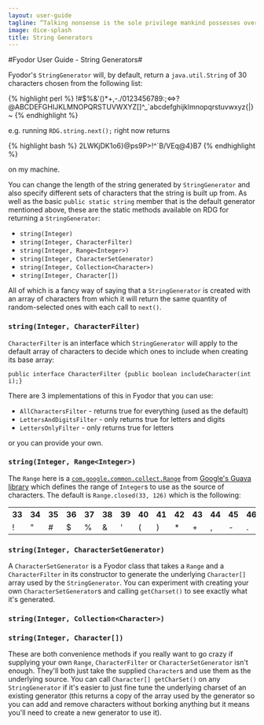```yaml
---
layout: user-guide
tagline: “Talking nonsense is the sole privilege mankind possesses over the other organisms. It's by talking nonsense that one gets to the truth! I talk nonsense, therefore I'm human” ― Fyodor Dostoyevsky
image: dice-splash
title: String Generators
---
```


#Fyodor User Guide - String Generators#

Fyodor's `StringGenerator` will, by default, return a `java.util.String` of 30 characters chosen 
from the following list:

{% highlight perl %}
!#$%&'()*+,-./0123456789:;<=>?@ABCDEFGHIJKLMNOPQRSTUVWXYZ[\]^_`abcdefghijklmnopqrstuvwxyz{|}~
{% endhighlight %}

e.g. running `RDG.string.next();` right now returns 

{% highlight bash %}
2LWKjDK1o6}@ps9P>!^`B/VEq@4}B7
{% endhighlight %}

on my machine.

You can change the length of the string generated by `StringGenerator` and also specify different sets of characters that the string is built up from.  As well as the basic `public static string` member that is the default generator mentioned above, these are the static methods available on RDG for returning a `StringGenerator`:

* `string(Integer)`
* `string(Integer, CharacterFilter)`
* `string(Integer, Range<Integer>)`
* `string(Integer, CharacterSetGenerator)`
* `string(Integer, Collection<Character>)`
* `string(Integer, Character[])`

All of which is a fancy way of saying that a `StringGenerator` is created with an array of characters from which it will return the same quantity of random-selected ones with each call to `next()`.

### `string(Integer, CharacterFilter)`

`CharacterFilter` is an interface which `StringGenerator` will apply to the default array of characters to decide which ones to include when creating its base array:

`public interface CharacterFilter {public boolean includeCharacter(int i);}`

There are 3 implementations of this in Fyodor that you can use: 

* `AllCharactersFilter` - returns true for everything (used as the default)
* `LettersAndDigitsFilter` - only returns true for letters and digits
* `LettersOnlyFilter` - only returns true for letters

or you can provide your own.

### `string(Integer, Range<Integer>)`

The `Range` here is a [`com.google.common.collect.Range`](https://code.google.com/p/guava-libraries/wiki/RangesExplained) from [Google's Guava library](https://code.google.com/p/guava-libraries/) which defines the range of `Integer`s to use as the source of characters.  The default is `Range.closed(33, 126)` which is the following:

<table>
<tr>
<th>33</th>
<th>34</th>
<th>35</th>
<th>36</th>
<th>37</th>
<th>38</th>
<th>39</th>
<th>40</th>
<th>41</th>
<th>42</th>
<th>43</th>
<th>44</th>
<th>45</th>
<th>46</th>
<th>47</th>
<th>48</th>
<th>49</th>
<th>50</th>
<th>51</th>
<th>52</th>
<th>53</th>
<th>54</th>
<th>55</th>
<th>56</th>
<th>57</th>
<th>58</th>
<th>59</th>
<th>60</th>
<th>61</th>
<th>62</th>
<th>63</th>
<th>64</th>
<th>65</th>
<th>66</th>
<th>67</th>
<th>68</th>
<th>69</th>
<th>70</th>
<th>71</th>
<th>72</th>
<th>73</th>
<th>74</th>
<th>75</th>
<th>76</th>
<th>77</th>
<th>78</th>
<th>79</th>
<th>80</th>
<th>81</th>
<th>82</th>
<th>83</th>
<th>84</th>
<th>85</th>
<th>86</th>
<th>87</th>
<th>88</th>
<th>89</th>
<th>90</th>
<th>91</th>
<th>92</th>
<th>93</th>
<th>94</th>
<th>95</th>
<th>96</th>
<th>97</th>
<th>98</th>
<th>99</th>
<th>100</th>
<th>101</th>
<th>102</th>
<th>103</th>
<th>104</th>
<th>105</th>
<th>106</th>
<th>107</th>
<th>108</th>
<th>109</th>
<th>110</th>
<th>111</th>
<th>112</th>
<th>113</th>
<th>114</th>
<th>115</th>
<th>116</th>
<th>117</th>
<th>118</th>
<th>119</th>
<th>120</th>
<th>121</th>
<th>122</th>
<th>123</th>
<th>124</th>
<th>125</th>
<th>126</th>
</tr>
<tr>
<td>!</td>
<td>"</td>
<td>#</td>
<td>$</td>
<td>%</td>
<td>&</td>
<td>'</td>
<td>(</td>
<td>)</td>
<td>*</td>
<td>+</td>
<td>,</td>
<td>-</td>
<td>.</td>
<td>/</td>
<td>0</td>
<td>1</td>
<td>2</td>
<td>3</td>
<td>4</td>
<td>5</td>
<td>6</td>
<td>7</td>
<td>8</td>
<td>9</td>
<td>:</td>
<td>;</td>
<td><</td>
<td>=</td>
<td>></td>
<td>?</td>
<td>@</td>
<td>A</td>
<td>B</td>
<td>C</td>
<td>D</td>
<td>E</td>
<td>F</td>
<td>G</td>
<td>H</td>
<td>I</td>
<td>J</td>
<td>K</td>
<td>L</td>
<td>M</td>
<td>N</td>
<td>O</td>
<td>P</td>
<td>Q</td>
<td>R</td>
<td>S</td>
<td>T</td>
<td>U</td>
<td>V</td>
<td>W</td>
<td>X</td>
<td>Y</td>
<td>Z</td>
<td>[</td>
<td>\</td>
<td>]</td>
<td>^</td>
<td>_</td>
<td>`</td>
<td>a</td>
<td>b</td>
<td>c</td>
<td>d</td>
<td>e</td>
<td>f</td>
<td>g</td>
<td>h</td>
<td>i</td>
<td>j</td>
<td>k</td>
<td>l</td>
<td>m</td>
<td>n</td>
<td>o</td>
<td>p</td>
<td>q</td>
<td>r</td>
<td>s</td>
<td>t</td>
<td>u</td>
<td>v</td>
<td>w</td>
<td>x</td>
<td>y</td>
<td>z</td>
<td>{</td>
<td>|</td>
<td>}</td>
<td>~</td>
</tr>
</table>

### `string(Integer, CharacterSetGenerator)`

A `CharacterSetGenerator` is a Fyodor class that takes a `Range` and a `CharacterFilter` in its constructor to generate the underlying `Character[]` array used by the `StringGenerator`.  You can experiment with creating your own `CharacterSetGenerator`s and calling `getCharset()` to see exactly what it's generated.

### `string(Integer, Collection<Character>)`
### `string(Integer, Character[])`

These are both convenience methods if you really want to go crazy if supplying your own `Range`, `CharacterFilter` or `CharacterSetGenerator` isn't enough.  They'll both just take the supplied `Character`s and use them as the underlying source.  You can call `Character[] getCharSet()` on any `StringGenerator` if it's easier to just fine tune the underlying charset of an existing generator (this returns a copy of the array used by the generator so you can add and remove characters without borking anything but it means you'll need to create a new generator to use it).